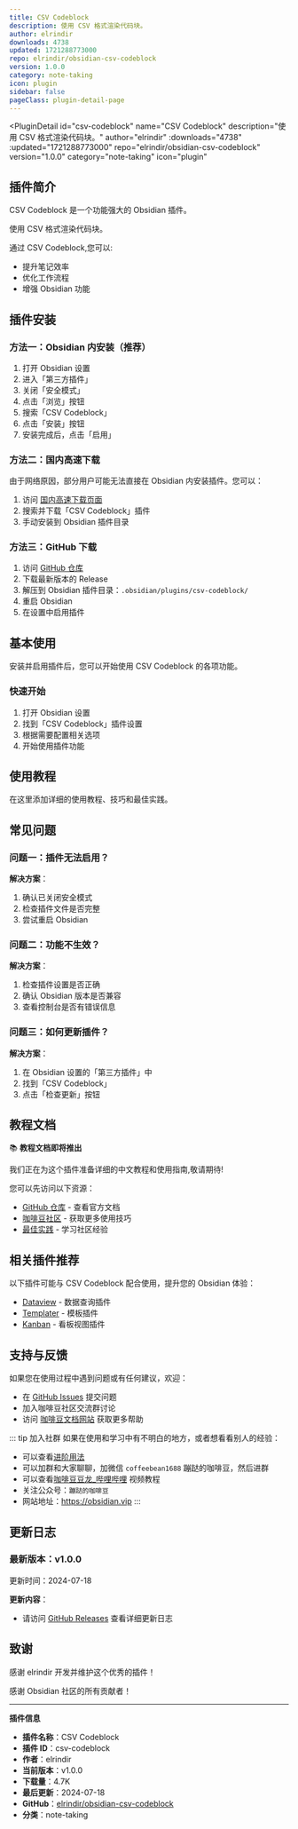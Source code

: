 ```yaml
---
title: CSV Codeblock
description: 使用 CSV 格式渲染代码块。
author: elrindir
downloads: 4738
updated: 1721288773000
repo: elrindir/obsidian-csv-codeblock
version: 1.0.0
category: note-taking
icon: plugin
sidebar: false
pageClass: plugin-detail-page
---
```


<PluginDetail
  id="csv-codeblock"
  name="CSV Codeblock"
  description="使用 CSV 格式渲染代码块。"
  author="elrindir"
  :downloads="4738"
  :updated="1721288773000"
  repo="elrindir/obsidian-csv-codeblock"
  version="1.0.0"
  category="note-taking"
  icon="plugin"
>

<!-- AUTO_GENERATED_START -->
## 插件简介

CSV Codeblock 是一个功能强大的 Obsidian 插件。

使用 CSV 格式渲染代码块。

通过 CSV Codeblock,您可以:

- 提升笔记效率
- 优化工作流程
- 增强 Obsidian 功能

<!-- AUTO_GENERATED_END -->

<!-- AUTO_GENERATED_START -->
## 插件安装

### 方法一：Obsidian 内安装（推荐）

1. 打开 Obsidian 设置
2. 进入「第三方插件」
3. 关闭「安全模式」
4. 点击「浏览」按钮
5. 搜索「CSV Codeblock」
6. 点击「安装」按钮
7. 安装完成后，点击「启用」

### 方法二：国内高速下载

由于网络原因，部分用户可能无法直接在 Obsidian 内安装插件。您可以：

1. 访问 [国内高速下载页面](/zh/documentation/obsidian-plugins-download.html)
2. 搜索并下载「CSV Codeblock」插件
3. 手动安装到 Obsidian 插件目录

### 方法三：GitHub 下载

1. 访问 [GitHub 仓库](https://github.com/elrindir/obsidian-csv-codeblock)
2. 下载最新版本的 Release
3. 解压到 Obsidian 插件目录：`.obsidian/plugins/csv-codeblock/`
4. 重启 Obsidian
5. 在设置中启用插件

## 基本使用

安装并启用插件后，您可以开始使用 CSV Codeblock 的各项功能。

### 快速开始

1. 打开 Obsidian 设置
2. 找到「CSV Codeblock」插件设置
3. 根据需要配置相关选项
4. 开始使用插件功能

<!-- AUTO_GENERATED_END -->

<!-- CUSTOM_CONTENT_START:tutorial -->
## 使用教程

在这里添加详细的使用教程、技巧和最佳实践。

<!-- CUSTOM_CONTENT_END:tutorial -->

<!-- SHARED_CONTENT_START -->
## 常见问题

### 问题一：插件无法启用？

**解决方案**：
1. 确认已关闭安全模式
2. 检查插件文件是否完整
3. 尝试重启 Obsidian

### 问题二：功能不生效？

**解决方案**：
1. 检查插件设置是否正确
2. 确认 Obsidian 版本是否兼容
3. 查看控制台是否有错误信息

### 问题三：如何更新插件？

**解决方案**：
1. 在 Obsidian 设置的「第三方插件」中
2. 找到「CSV Codeblock」
3. 点击「检查更新」按钮

## 教程文档

📚 **教程文档即将推出**

我们正在为这个插件准备详细的中文教程和使用指南,敬请期待!

您可以先访问以下资源：
- [GitHub 仓库](https://github.com/elrindir/obsidian-csv-codeblock) - 查看官方文档
- [咖啡豆社区](/zh/bases/) - 获取更多使用技巧
- [最佳实践](/zh/best-practices/) - 学习社区经验

## 相关插件推荐

以下插件可能与 CSV Codeblock 配合使用，提升您的 Obsidian 体验：

- [Dataview](/zh/plugins/dataview.html) - 数据查询插件
- [Templater](/zh/plugins/templater-obsidian.html) - 模板插件
- [Kanban](/zh/plugins/obsidian-kanban.html) - 看板视图插件

## 支持与反馈

如果您在使用过程中遇到问题或有任何建议，欢迎：

- 在 [GitHub Issues](https://github.com/elrindir/obsidian-csv-codeblock/issues) 提交问题
- 加入咖啡豆社区交流群讨论
- 访问 [咖啡豆文档网站](https://obsidian.vip) 获取更多帮助

::: tip 加入社群
如果在使用和学习中有不明白的地方，或者想看看别人的经验：
- 可以查看[进阶用法](/zh/advanced)
- 可以加群和大家聊聊，加微信 `coffeebean1688` 蹦跶的咖啡豆，然后进群
- 可以查看[咖啡豆豆龙_哔哩哔哩](https://space.bilibili.com/618777356) 视频教程
- 关注公众号：`蹦跶的咖啡豆`
- 网站地址：https://obsidian.vip
:::
<!-- SHARED_CONTENT_END -->

<!-- AUTO_GENERATED_START -->
## 更新日志

### 最新版本：v1.0.0

更新时间：2024-07-18

**更新内容**：
- 请访问 [GitHub Releases](https://github.com/elrindir/obsidian-csv-codeblock/releases) 查看详细更新日志

## 致谢

感谢 elrindir 开发并维护这个优秀的插件！

感谢 Obsidian 社区的所有贡献者！

---

**插件信息**
- **插件名称**：CSV Codeblock
- **插件 ID**：csv-codeblock
- **作者**：elrindir
- **当前版本**：v1.0.0
- **下载量**：4.7K
- **最后更新**：2024-07-18
- **GitHub**：[elrindir/obsidian-csv-codeblock](https://github.com/elrindir/obsidian-csv-codeblock)
- **分类**：note-taking
<!-- AUTO_GENERATED_END -->

</PluginDetail>

